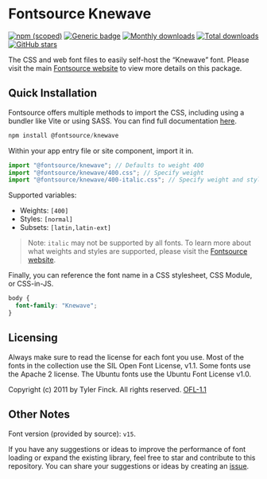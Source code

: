 # Fontsource Knewave

[![npm (scoped)](https://img.shields.io/npm/v/@fontsource/knewave?color=brightgreen)](https://www.npmjs.com/package/@fontsource/knewave) [![Generic badge](https://img.shields.io/badge/fontsource-passing-brightgreen)](https://github.com/fontsource/fontsource) [![Monthly downloads](https://badgen.net/npm/dm/@fontsource/knewave)](https://github.com/fontsource/fontsource) [![Total downloads](https://badgen.net/npm/dt/@fontsource/knewave)](https://github.com/fontsource/fontsource) [![GitHub stars](https://img.shields.io/github/stars/fontsource/fontsource.svg?style=social&label=Star)](https://github.com/fontsource/fontsource/stargazers)

The CSS and web font files to easily self-host the “Knewave” font. Please visit the main [Fontsource website](https://fontsource.org/fonts/knewave) to view more details on this package.

## Quick Installation

Fontsource offers multiple methods to import the CSS, including using a bundler like Vite or using SASS. You can find full documentation [here](https://fontsource.org/docs/getting-started/introduction).

```javascript
npm install @fontsource/knewave
```

Within your app entry file or site component, import it in.

```javascript
import "@fontsource/knewave"; // Defaults to weight 400
import "@fontsource/knewave/400.css"; // Specify weight
import "@fontsource/knewave/400-italic.css"; // Specify weight and style
```

Supported variables:
- Weights: `[400]`
- Styles: `[normal]`
- Subsets: `[latin,latin-ext]`

> Note: `italic` may not be supported by all fonts. To learn more about what weights and styles are supported, please visit the [Fontsource website](https://fontsource.org/fonts/knewave).

Finally, you can reference the font name in a CSS stylesheet, CSS Module, or CSS-in-JS.

```css
body {
  font-family: "Knewave";
}
```

## Licensing
Always make sure to read the license for each font you use. Most of the fonts in the collection use the SIL Open Font License, v1.1. Some fonts use the Apache 2 license. The Ubuntu fonts use the Ubuntu Font License v1.0.

Copyright (c) 2011 by Tyler Finck. All rights reserved.
[OFL-1.1](https://openfontlicense.org)

## Other Notes
Font version (provided by source): `v15`.

If you have any suggestions or ideas to improve the performance of font loading or expand the existing library, feel free to star and contribute to this repository. You can share your suggestions or ideas by creating an [issue](https://github.com/fontsource/fontsource/issues).